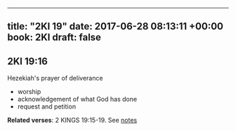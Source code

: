 
---
title: "2KI 19"
date: 2017-06-28 08:13:11 +00:00
book: 2KI
draft: false
---

## 2KI 19:16

Hezekiah's prayer of deliverance 

- worship
- acknowledgement of what God has done
- request and petition

**Related verses**: 2 KINGS 19:15-19. See [notes](https://my.bible.com/notes/2667422934440337912)

